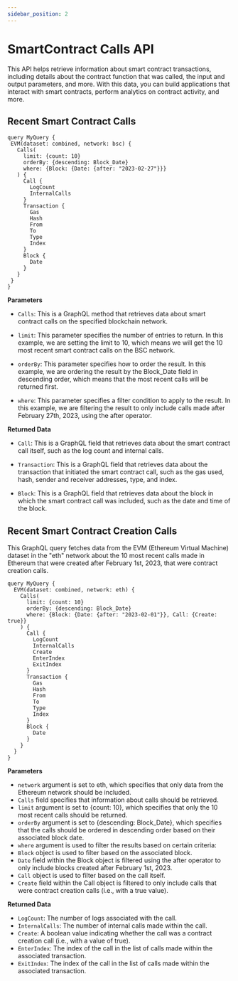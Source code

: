 ```yaml
---
sidebar_position: 2
---
```


# SmartContract Calls API


 This API helps retrieve information about smart contract transactions, including details about the contract function that was called, the input and output parameters, and more. With this data, you can build applications that interact with smart contracts, perform analytics on contract activity, and more.

 ##  Recent Smart Contract Calls

 ```
 query MyQuery {
  EVM(dataset: combined, network: bsc) {
    Calls(
      limit: {count: 10}
      orderBy: {descending: Block_Date}
      where: {Block: {Date: {after: "2023-02-27"}}}
    ) {
      Call {
        LogCount
        InternalCalls
      }
      Transaction {
        Gas
        Hash
        From
        To
        Type
        Index
      }
      Block {
        Date
      }
    }
  }
}
```

**Parameters**

- `Calls`: This is a GraphQL method that retrieves data about smart contract calls on the specified blockchain network.

- `limit`: This parameter specifies the number of entries to return. In this example, we are setting the limit to 10, which means we will get the 10 most recent smart contract calls on the BSC network.

- `orderBy`: This parameter specifies how to order the result. In this example, we are ordering the result by the Block_Date field in descending order, which means that the most recent calls will be returned first.

- `where`: This parameter specifies a filter condition to apply to the result. In this example, we are filtering the result to only include calls made after February 27th, 2023, using the after operator.

**Returned Data**

- `Call`: This is a GraphQL field that retrieves data about the smart contract call itself, such as the log count and internal calls.

- `Transaction`: This is a GraphQL field that retrieves data about the transaction that initiated the smart contract call, such as the gas used, hash, sender and receiver addresses, type, and index.

- `Block`: This is a GraphQL field that retrieves data about the block in which the smart contract call was included, such as the date and time of the block.


## Recent Smart Contract Creation Calls

This GraphQL query fetches data from the EVM (Ethereum Virtual Machine) dataset in the "eth" network about the 10 most recent calls made in Ethereum that were created after February 1st, 2023, that were contract creation calls.

```
query MyQuery {
  EVM(dataset: combined, network: eth) {
    Calls(
      limit: {count: 10}
      orderBy: {descending: Block_Date}
      where: {Block: {Date: {after: "2023-02-01"}}, Call: {Create: true}}
    ) {
      Call {
        LogCount
        InternalCalls
        Create
        EnterIndex
        ExitIndex
      }
      Transaction {
        Gas
        Hash
        From
        To
        Type
        Index
      }
      Block {
        Date
      }
    }
  }
}

```

**Parameters**

- `network` argument is set to eth, which specifies that only data from the Ethereum network should be included.
- `Calls` field specifies that information about calls should be retrieved.
- `limit` argument is set to {count: 10}, which specifies that only the 10 most recent calls should be returned.
- `orderBy` argument is set to {descending: Block_Date}, which specifies that the calls should be ordered in descending order based on their associated block date.
- `where` argument is used to filter the results based on certain criteria:
- `Block` object is used to filter based on the associated block.
- `Date` field within the Block object is filtered using the after operator to only include blocks created after February 1st, 2023.
- `Call` object is used to filter based on the call itself.
- `Create` field within the Call object is filtered to only include calls that were contract creation calls (i.e., with a true value).

**Returned Data**

- `LogCount`: The number of logs associated with the call.
- `InternalCalls`: The number of internal calls made within the call.
- `Create`: A boolean value indicating whether the call was a contract creation call (i.e., with a value of true).
- `EnterIndex`: The index of the call in the list of calls made within the associated transaction.
- `ExitIndex`: The index of the call in the list of calls made within the associated transaction.
